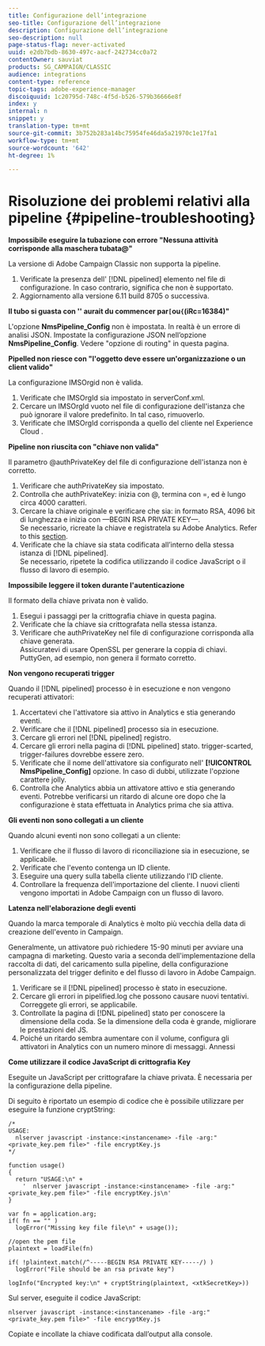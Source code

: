 ```yaml
---
title: Configurazione dell’integrazione
seo-title: Configurazione dell’integrazione
description: Configurazione dell’integrazione
seo-description: null
page-status-flag: never-activated
uuid: e2db7bdb-8630-497c-aacf-242734cc0a72
contentOwner: sauviat
products: SG_CAMPAIGN/CLASSIC
audience: integrations
content-type: reference
topic-tags: adobe-experience-manager
discoiquuid: 1c20795d-748c-4f5d-b526-579b36666e8f
index: y
internal: n
snippet: y
translation-type: tm+mt
source-git-commit: 3b752b283a14bc75954fe46da5a21970c1e17fa1
workflow-type: tm+mt
source-wordcount: '642'
ht-degree: 1%

---
```



# Risoluzione dei problemi relativi alla pipeline {#pipeline-troubleshooting}

**Impossibile eseguire la tubazione con errore &quot;Nessuna attività corrisponde alla maschera tubata@&quot;**

La versione di Adobe Campaign Classic non supporta la pipeline.

1. Verificate la presenza dell&#39; [!DNL pipelined] elemento nel file di configurazione. In caso contrario, significa che non è supportato.
1. Aggiornamento alla versione 6.11 build 8705 o successiva.

**Il tubo si guasta con &#39;&#39; aurait du commencer par`[`ou`{`(iRc=16384)&quot;**

L&#39;opzione **NmsPipeline_Config** non è impostata. In realtà è un errore di analisi JSON.
Impostate la configurazione JSON nell’opzione **NmsPipeline_Config**. Vedere &quot;opzione di routing&quot; in questa pagina.

**Pipelled non riesce con &quot;l&#39;oggetto deve essere un&#39;organizzazione o un client valido&quot;**

La configurazione IMSOrgid non è valida.

1. Verificate che IMSOrgId sia impostato in serverConf.xml.
1. Cercare un IMSOrgId vuoto nel file di configurazione dell&#39;istanza che può ignorare il valore predefinito. In tal caso, rimuoverlo.
1. Verificate che IMSOrgId corrisponda a quello del cliente nel Experience Cloud .

**Pipeline non riuscita con &quot;chiave non valida&quot;**

Il parametro @authPrivateKey del file di configurazione dell&#39;istanza non è corretto.

1. Verificare che authPrivateKey sia impostato.
1. Controlla che authPrivateKey: inizia con @, termina con =, ed è lungo circa 4000 caratteri.
1. Cercare la chiave originale e verificare che sia: in formato RSA, 4096 bit di lunghezza e inizia con —BEGIN RSA PRIVATE KEY—.
   <br> Se necessario, ricreate la chiave e registratela su  Adobe Analytics. Refer to this [section](../../integrations/using/configuring-pipeline.md#oauth-client-creation).
1. Verificate che la chiave sia stata codificata all’interno della stessa istanza di [!DNL pipelined]. <br>Se necessario, ripetete la codifica utilizzando il codice JavaScript o il flusso di lavoro di esempio.

**Impossibile leggere il token durante l&#39;autenticazione**

Il formato della chiave privata non è valido.

1. Esegui i passaggi per la crittografia chiave in questa pagina.
1. Verificate che la chiave sia crittografata nella stessa istanza.
1. Verificare che authPrivateKey nel file di configurazione corrisponda alla chiave generata. <br>Assicuratevi di usare OpenSSL per generare la coppia di chiavi. PuttyGen, ad esempio, non genera il formato corretto.

**Non vengono recuperati trigger**

Quando il [!DNL pipelined] processo è in esecuzione e non vengono recuperati attivatori:

1. Accertatevi che l&#39;attivatore sia attivo in Analytics e stia generando eventi.
1. Verificare che il [!DNL pipelined] processo sia in esecuzione.
1. Cercare gli errori nel [!DNL pipelined] registro.
1. Cercare gli errori nella pagina di [!DNL pipelined] stato. trigger-scarted, trigger-failures dovrebbe essere zero.
1. Verificate che il nome dell&#39;attivatore sia configurato nell&#39; **[!UICONTROL NmsPipeline_Config]** opzione. In caso di dubbi, utilizzate l&#39;opzione carattere jolly.
1. Controlla che Analytics abbia un attivatore attivo e stia generando eventi. Potrebbe verificarsi un ritardo di alcune ore dopo che la configurazione è stata effettuata in Analytics prima che sia attiva.

**Gli eventi non sono collegati a un cliente**

Quando alcuni eventi non sono collegati a un cliente:

1. Verificare che il flusso di lavoro di riconciliazione sia in esecuzione, se applicabile.
1. Verificate che l&#39;evento contenga un ID cliente.
1. Eseguire una query sulla tabella cliente utilizzando l&#39;ID cliente.
1. Controllare la frequenza dell&#39;importazione del cliente. I nuovi clienti vengono importati in  Adobe Campaign con un flusso di lavoro.

**Latenza nell&#39;elaborazione degli eventi**

Quando la marca temporale di Analytics è molto più vecchia della data di creazione dell&#39;evento in Campaign.

Generalmente, un attivatore può richiedere 15-90 minuti per avviare una campagna di marketing. Questo varia a seconda dell&#39;implementazione della raccolta di dati, del caricamento sulla pipeline, della configurazione personalizzata del trigger definito e del flusso di lavoro in  Adobe Campaign.

1. Verificare se il [!DNL pipelined] processo è stato in esecuzione.
1. Cercare gli errori in pipelified.log che possono causare nuovi tentativi. Correggete gli errori, se applicabile.
1. Controllate la pagina di [!DNL pipelined] stato per conoscere la dimensione della coda. Se la dimensione della coda è grande, migliorare le prestazioni del JS.
1. Poiché un ritardo sembra aumentare con il volume, configura gli attivatori in Analytics con un numero minore di messaggi.
Annessi

**Come utilizzare il codice JavaScript di crittografia Key**

Eseguite un JavaScript per crittografare la chiave privata. È necessaria per la configurazione della pipeline.

Di seguito è riportato un esempio di codice che è possibile utilizzare per eseguire la funzione cryptString:

```
/*
USAGE:
  nlserver javascript -instance:<instancename> -file -arg:"<private_key.pem file>" -file encryptKey.js
*/
 
function usage()
{
  return "USAGE:\n" +
    '  nlserver javascript -instance:<instancename> -file -arg:"<private_key.pem file>" -file encryptKey.js\n'
}
 
var fn = application.arg;
if( fn == "" )
  logError("Missing key file file\n" + usage());
 
//open the pem file
plaintext = loadFile(fn)
 
if( !plaintext.match(/^-----BEGIN RSA PRIVATE KEY-----/) )
  logError("File should be an rsa private key")
 
logInfo("Encrypted key:\n" + cryptString(plaintext, <xtkSecretKey>))
```

Sul server, eseguite il codice JavaScript:

```
nlserver javascript -instance:<instancename> -file -arg:"<private_key.pem file>" -file encryptKey.js
```

Copiate e incollate la chiave codificata dall’output alla console.